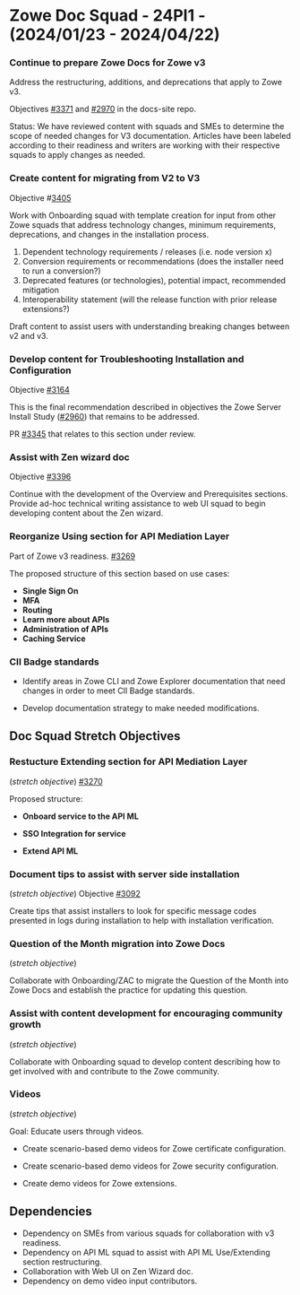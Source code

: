 # Zowe Doc Squad - 24PI1 - (2024/01/23 - 2024/04/22)

### Continue to prepare Zowe Docs for Zowe v3 

Address the restructuring, additions, and deprecations that apply to Zowe v3.

Objectives [#3371](https://github.com/zowe/docs-site/issues/3371) and  [#2970](https://github.com/zowe/docs-site/issues/2970) in the docs-site repo. 

Status: We have reviewed content with squads and SMEs to determine the scope of needed changes for V3 documentation. Articles have been labeled according to their readiness and writers are working with their respective squads to apply changes as needed.

### Create content for migrating from V2 to V3

Objective #[3405](https://github.com/zowe/docs-site/issues/3405)

Work with Onboarding squad with template creation for input from other Zowe squads that address technology changes, minimum requirements, deprecations, and changes in the installation process. 

1. Dependent technology requirements / releases (i.e. node version x)
2. Conversion requirements or recommendations (does the installer need to run a conversion?)
3. Deprecated features (or technologies), potential impact, recommended mitigation
4. Interoperability statement (will the release function with prior release extensions?)

Draft content to assist users with understanding breaking changes between v2 and v3.

### Develop content for Troubleshooting Installation and Configuration 

Objective [#3164](https://github.com/zowe/docs-site/issues/3164) 

This is the final recommendation described in objectives the Zowe Server Install Study ([#2960](https://github.com/zowe/docs-site/issues/2960)) that remains to be addressed.

PR [#3345](https://github.com/zowe/docs-site/pull/3345) that relates to this section under review.

### Assist with Zen wizard doc 

Objective [#3396](https://github.com/zowe/docs-site/issues/3396)

Continue with the development of the Overview and Prerequisites sections. Provide ad-hoc technical writing assistance to web UI squad to begin developing content about the Zen wizard.

### Reorganize Using section for API Mediation Layer 

Part of Zowe v3 readiness. [#3269](https://github.com/zowe/docs-site/issues/3269)

The proposed structure of this section based on use cases:

* **Single Sign On** 	
* **MFA**
* **Routing** 
* **Learn more about APIs**
* **Administration of APIs**
* **Caching Service**

### CII Badge standards

- Identify areas in Zowe CLI and Zowe Explorer documentation that need changes in order to meet  CII Badge standards.

- Develop documentation strategy to make needed modifications.

## Doc Squad Stretch Objectives 

### Restucture Extending section for API Mediation Layer 

(_stretch objective_) [#3270](https://github.com/zowe/docs-site/issues/3270) 

Proposed structure:

* **Onboard service to the API ML**

* **SSO Integration for service**

* **Extend API ML**

### Document tips to assist with server side installation 
(_stretch objective_)
Objective [#3092](https://github.com/zowe/docs-site/issues/3092)

Create tips that assist installers to look for specific message codes presented in logs during installation to help with installation verification.

### Question of the Month migration into Zowe Docs 
(_stretch objective_)

Collaborate with Onboarding/ZAC to migrate the Question of the Month into Zowe Docs and establish the practice for updating this question.

### Assist with content development for encouraging community growth
(_stretch objective_)

Collaborate with Onboarding squad to develop content describing how to get involved with and contribute to the Zowe community. 

### Videos
(_stretch objective_)

Goal: Educate users through videos.

* Create scenario-based demo videos for Zowe certificate configuration.

* Create scenario-based demo videos for Zowe security configuration.

* Create demo videos for Zowe extensions. 

## Dependencies

* Dependency on SMEs from various squads for collaboration with v3 readiness.
* Dependency on API ML squad to assist with API ML Use/Extending section restructuring.  
* Collaboration with Web UI on Zen Wizard doc.
* Dependency on demo video input contributors.
